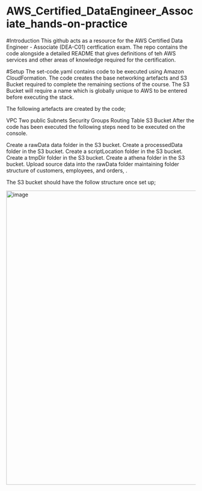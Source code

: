 # AWS_Certified_DataEngineer_Associate_hands-on-practice

#Introduction
This github acts as a resource for the AWS Certified Data Engineer - Associate (DEA-C01) certfication exam. The repo contains the code alongside a detailed README that gives definitions of teh AWS services and other areas of knowledge required for the certification.


#Setup
The set-code.yaml contains code to be executed using Amazon CloudFormation. The code creates the base networking artefacts and S3 Bucket required to complete the remaining sections of the course. The S3 Bucket will require a name which is globally unique to AWS to be entered before executing the stack.

The following artefacts are created by the code;

VPC
Two public Subnets
Security Groups
Routing Table
S3 Bucket
After the code has been executed the following steps need to be executed on the console.

Create a rawData data folder in the S3 bucket.
Create a processedData folder in the S3 bucket.
Create a scriptLocation folder in the S3 bucket.
Create a tmpDir folder in the S3 bucket.
Create a athena folder in the S3 bucket.
Upload source data into the rawData folder maintaining folder structure of customers, employees, and orders, .

The S3 bucket should have the follow structure once set up;

<img width="781" alt="image" src="https://github.com/user-attachments/assets/a2090406-6fa6-4e05-a26c-159059419fd1" />
